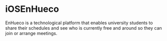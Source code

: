 # iOSEnHueco

EnHueco is a technological platform that enables university students to share their schedules and see who is currently free and around so they can join or arrange meetings.
